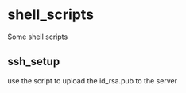 # shell_scripts
Some shell scripts
## ssh_setup
use the script to upload the id_rsa.pub to the server
